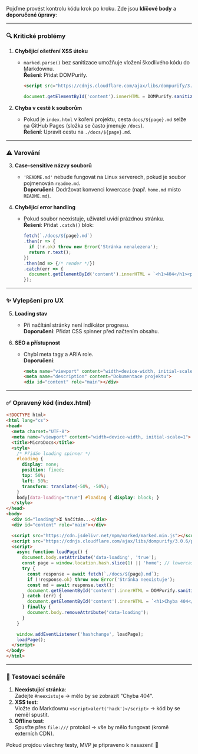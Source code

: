 Pojďme provést kontrolu kódu krok po kroku. Zde jsou **klíčové body** a **doporučené úpravy**:

---

### 🔍 **Kritické problémy**

1. **Chybějící ošetření XSS útoku**  
   
   - `marked.parse()` bez sanitizace umožňuje vložení škodlivého kódu do Markdownu.  
     **Řešení**: Přidat DOMPurify.  
     
     ```html
     <script src="https://cdnjs.cloudflare.com/ajax/libs/dompurify/3.0.6/purify.min.js"></script>
     ```
     
     ```js
     document.getElementById('content').innerHTML = DOMPurify.sanitize(marked.parse(md));
     ```

2. **Chyba v cestě k souborům**  
   
   - Pokud je `index.html` v kořeni projektu, cesta `docs/${page}.md` selže na GitHub Pages (složka se často jmenuje `/docs`).  
     **Řešení**: Upravit cestu na `./docs/${page}.md`.

---

### ⚠️ **Varování**

3. **Case-sensitive názvy souborů**  
   
   - `'README.md'` nebude fungovat na Linux serverech, pokud je soubor pojmenován `readme.md`.  
     **Doporučení**: Dodržovat konvenci lowercase (např. `home.md` místo `README.md`).

4. **Chybějící error handling**  
   
   - Pokud soubor neexistuje, uživatel uvidí prázdnou stránku.  
     **Řešení**: Přidat `.catch()` blok:  
     
     ```js
     fetch(`./docs/${page}.md`)
     .then(r => {
       if (!r.ok) throw new Error('Stránka nenalezena');
       return r.text();
     })
     .then(md => {/* render */})
     .catch(err => {
       document.getElementById('content').innerHTML = `<h1>404</h1><p>${err.message}</p>`;
     });
     ```

---

### ✨ **Vylepšení pro UX**

5. **Loading stav**  
   
   - Při načítání stránky není indikátor progresu.  
     **Doporučení**: Přidat CSS spinner před načtením obsahu.

6. **SEO a přístupnost**  
   
   - Chybí meta tagy a ARIA role.  
     **Doporučení**:  
     
     ```html
     <meta name="viewport" content="width=device-width, initial-scale=1">
     <meta name="description" content="Dokumentace projektu">
     <div id="content" role="main"></div>
     ```

---

### ✅ **Opravený kód (index.html)**

```html
<!DOCTYPE html>
<html lang="cs">
<head>
  <meta charset="UTF-8">
  <meta name="viewport" content="width=device-width, initial-scale=1">
  <title>MicroDocs</title>
  <style>
    /* Přidán loading spinner */
    #loading {
      display: none;
      position: fixed;
      top: 50%;
      left: 50%;
      transform: translate(-50%, -50%);
    }
    body[data-loading="true"] #loading { display: block; }
  </style>
</head>
<body>
  <div id="loading">⏳ Načítám...</div>
  <div id="content" role="main"></div>

  <script src="https://cdn.jsdelivr.net/npm/marked/marked.min.js"></script>
  <script src="https://cdnjs.cloudflare.com/ajax/libs/dompurify/3.0.6/purify.min.js"></script>
  <script>
    async function loadPage() {
      document.body.setAttribute('data-loading', 'true');
      const page = window.location.hash.slice(1) || 'home'; // lowercase default
      try {
        const response = await fetch(`./docs/${page}.md`);
        if (!response.ok) throw new Error('Stránka neexistuje');
        const md = await response.text();
        document.getElementById('content').innerHTML = DOMPurify.sanitize(marked.parse(md));
      } catch (err) {
        document.getElementById('content').innerHTML = `<h1>Chyba 404</h1><p>${err.message}</p>`;
      } finally {
        document.body.removeAttribute('data-loading');
      }
    }

    window.addEventListener('hashchange', loadPage);
    loadPage();
  </script>
</body>
</html>
```

---

### 📌 **Testovací scénáře**

1. **Neexistující stránka**:  
   Zadejte `#neexistuje` → mělo by se zobrazit "Chyba 404".  
2. **XSS test**:  
   Vložte do Markdownu `<script>alert('hack')</script>` → kód by se neměl spustit.  
3. **Offline test**:  
   Spusťte přes `file:///` protokol → vše by mělo fungovat (kromě externích CDN).  

Pokud projdou všechny testy, MVP je připraveno k nasazení! 🚀
